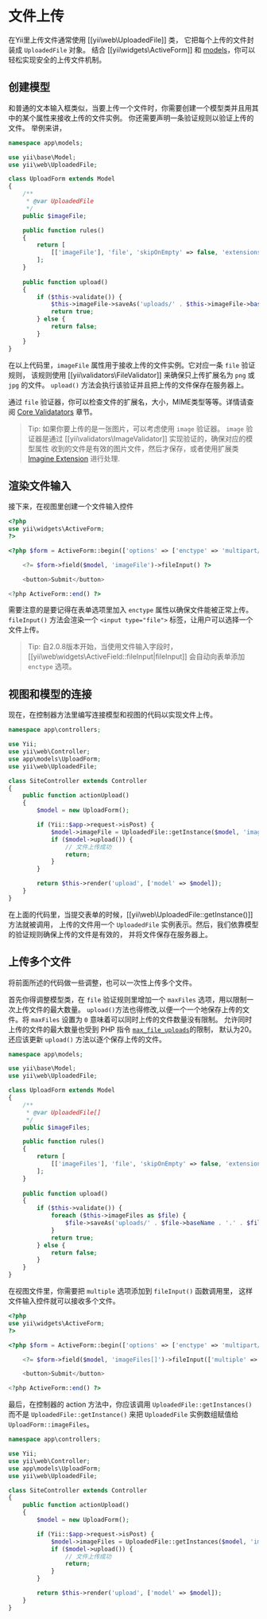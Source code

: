 文件上传
============

在Yii里上传文件通常使用 [[yii\web\UploadedFile]] 类，
它把每个上传的文件封装成 `UploadedFile` 对象。
结合 [[yii\widgets\ActiveForm]] 和 [models](structure-models.md)，你可以轻松实现安全的上传文件机制。


## 创建模型 <span id="creating-models"></span>

和普通的文本输入框类似，当要上传一个文件时，你需要创建一个模型类并且用其中的某个属性来接收上传的文件实例。
你还需要声明一条验证规则以验证上传的文件。
举例来讲，

```php
namespace app\models;

use yii\base\Model;
use yii\web\UploadedFile;

class UploadForm extends Model
{
    /**
     * @var UploadedFile
     */
    public $imageFile;

    public function rules()
    {
        return [
            [['imageFile'], 'file', 'skipOnEmpty' => false, 'extensions' => 'png, jpg'],
        ];
    }
    
    public function upload()
    {
        if ($this->validate()) {
            $this->imageFile->saveAs('uploads/' . $this->imageFile->baseName . '.' . $this->imageFile->extension);
            return true;
        } else {
            return false;
        }
    }
}
```

在以上代码里，`imageFile` 属性用于接收上传的文件实例。它对应一条 `file` 验证规则，
该规则使用 [[yii\validators\FileValidator]] 来确保只上传扩展名为 `png` 或 `jpg` 的文件。
`upload()` 方法会执行该验证并且把上传的文件保存在服务器上。

通过 `file` 验证器，你可以检查文件的扩展名，大小，MIME类型等等。详情请查阅
[Core Validatators](tutorial-core-validators.md#file) 章节。

> Tip: 如果你要上传的是一张图片，可以考虑使用 `image` 验证器。
`image` 验证器是通过 [[yii\validators\ImageValidator]] 实现验证的，确保对应的模型属性
收到的文件是有效的图片文件，然后才保存，或者使用扩展类 [Imagine Extension](https://github.com/yiisoft/yii2-imagine) 进行处理.


## 渲染文件输入 <span id="rendering-file-input"></span>

接下来，在视图里创建一个文件输入控件

```php
<?php
use yii\widgets\ActiveForm;
?>

<?php $form = ActiveForm::begin(['options' => ['enctype' => 'multipart/form-data']]) ?>

    <?= $form->field($model, 'imageFile')->fileInput() ?>

    <button>Submit</button>

<?php ActiveForm::end() ?>
```

需要注意的是要记得在表单选项里加入 `enctype` 属性以确保文件能被正常上传。
`fileInput()` 方法会渲染一个 `<input type="file">` 标签，让用户可以选择一个文件上传。

> Tip: 自2.0.8版本开始，当使用文件输入字段时，[[yii\web\widgets\ActiveField::fileInput|fileInput]]
  会自动向表单添加 `enctype` 选项。

## 视图和模型的连接 <span id="wiring-up"></span>

现在，在控制器方法里编写连接模型和视图的代码以实现文件上传。

```php
namespace app\controllers;

use Yii;
use yii\web\Controller;
use app\models\UploadForm;
use yii\web\UploadedFile;

class SiteController extends Controller
{
    public function actionUpload()
    {
        $model = new UploadForm();

        if (Yii::$app->request->isPost) {
            $model->imageFile = UploadedFile::getInstance($model, 'imageFile');
            if ($model->upload()) {
                // 文件上传成功
                return;
            }
        }

        return $this->render('upload', ['model' => $model]);
    }
}
```

在上面的代码里，当提交表单的时候，[[yii\web\UploadedFile::getInstance()]]方法就被调用，
上传的文件用一个 `UploadedFile` 实例表示。然后，我们依靠模型的验证规则确保上传的文件是有效的，
并将文件保存在服务器上。


## 上传多个文件 <span id="uploading-multiple-files"></span>

将前面所述的代码做一些调整，也可以一次性上传多个文件。

首先你得调整模型类，在 `file` 验证规则里增加一个 `maxFiles` 选项，用以限制一次上传文件的最大数量。
`upload()`方法也得修改,以便一个一个地保存上传的文件。将 `maxFiles` 设置为 `0` 意味着可以同时上传的文件数量没有限制。
允许同时上传的文件的最大数量也受到 PHP 指令
[`max_file_uploads`](https://secure.php.net/manual/en/ini.core.php#ini.max-file-uploads)的限制，
默认为20。还应该更新 `upload()` 方法以逐个保存上传的文件。

```php
namespace app\models;

use yii\base\Model;
use yii\web\UploadedFile;

class UploadForm extends Model
{
    /**
     * @var UploadedFile[]
     */
    public $imageFiles;

    public function rules()
    {
        return [
            [['imageFiles'], 'file', 'skipOnEmpty' => false, 'extensions' => 'png, jpg', 'maxFiles' => 4],
        ];
    }
    
    public function upload()
    {
        if ($this->validate()) { 
            foreach ($this->imageFiles as $file) {
                $file->saveAs('uploads/' . $file->baseName . '.' . $file->extension);
            }
            return true;
        } else {
            return false;
        }
    }
}
```

在视图文件里，你需要把 `multiple` 选项添加到 `fileInput()` 函数调用里，
这样文件输入控件就可以接收多个文件。

```php
<?php
use yii\widgets\ActiveForm;
?>

<?php $form = ActiveForm::begin(['options' => ['enctype' => 'multipart/form-data']]) ?>

    <?= $form->field($model, 'imageFiles[]')->fileInput(['multiple' => true, 'accept' => 'image/*']) ?>

    <button>Submit</button>

<?php ActiveForm::end() ?>
```

最后，在控制器的 action 方法中，你应该调用 `UploadedFile::getInstances()` 而不是 `UploadedFile::getInstance()` 来把
`UploadedFile` 实例数组赋值给 `UploadForm::imageFiles`。

```php
namespace app\controllers;

use Yii;
use yii\web\Controller;
use app\models\UploadForm;
use yii\web\UploadedFile;

class SiteController extends Controller
{
    public function actionUpload()
    {
        $model = new UploadForm();

        if (Yii::$app->request->isPost) {
            $model->imageFiles = UploadedFile::getInstances($model, 'imageFiles');
            if ($model->upload()) {
                // 文件上传成功
                return;
            }
        }

        return $this->render('upload', ['model' => $model]);
    }
}
```

